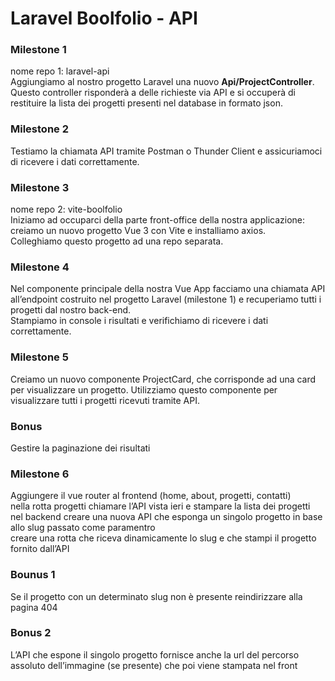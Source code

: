 Laravel Boolfolio - API
===

### Milestone 1
nome repo 1: laravel-api    
Aggiungiamo al nostro progetto Laravel una nuovo **Api/ProjectController**.     
Questo controller risponderà a delle richieste via API e si occuperà di restituire la lista dei progetti presenti nel database in formato json.   

### Milestone 2
Testiamo la chiamata API tramite Postman o Thunder Client e assicuriamoci di ricevere i dati correttamente.   

### Milestone 3
nome repo 2: vite-boolfolio   
Iniziamo ad occuparci della parte front-office della nostra applicazione: creiamo un nuovo progetto Vue 3 con Vite e installiamo axios.   
Colleghiamo questo progetto ad una repo separata.   

### Milestone 4
Nel componente principale della nostra Vue App facciamo una chiamata API all’endpoint costruito nel progetto Laravel (milestone 1) e recuperiamo tutti i progetti dal nostro back-end.    
Stampiamo in console i risultati e verifichiamo di ricevere i dati correttamente.   

### Milestone 5
Creiamo un nuovo componente ProjectCard, che corrisponde ad una card per visualizzare un progetto. Utilizziamo questo componente per visualizzare tutti i progetti ricevuti tramite API.    

### Bonus
Gestire la paginazione dei risultati

### Milestone 6 
Aggiungere il vue router al frontend (home, about, progetti, contatti)    
nella rotta progetti chiamare l’API vista ieri e stampare la lista dei progetti     
nel backend creare una nuova API che esponga un singolo progetto in base allo slug passato come paramentro    
creare una rotta che riceva dinamicamente lo slug e che stampi il progetto fornito dall’API   

### Bounus 1
Se il progetto con un determinato slug non è presente reindirizzare alla pagina 404

### Bonus 2
L’API che espone il singolo progetto fornisce anche la url del percorso assoluto dell’immagine (se presente) che poi viene stampata nel front
